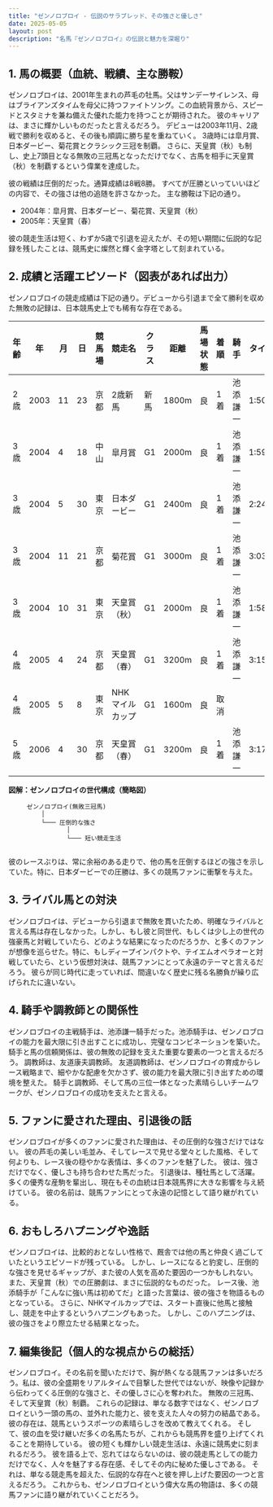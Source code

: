 ```yaml
---
title: "ゼンノロブロイ - 伝説のサラブレッド、その強さと優しさ"
date: 2025-05-05
layout: post
description: "名馬『ゼンノロブロイ』の伝説と魅力を深堀り"
---
```


## 1. 馬の概要（血統、戦績、主な勝鞍）

ゼンノロブロイは、2001年生まれの芦毛の牡馬。父はサンデーサイレンス、母はブライアンズタイムを母父に持つファイトソング。この血統背景から、スピードとスタミナを兼ね備えた優れた能力を持つことが期待された。  彼のキャリアは、まさに輝かしいものだったと言えるだろう。  デビューは2003年11月、2歳戦で勝利を収めると、その後も順調に勝ち星を重ねていく。  3歳時には皐月賞、日本ダービー、菊花賞とクラシック三冠を制覇。  さらに、天皇賞（秋）も制し、史上7頭目となる無敗の三冠馬となっただけでなく、古馬を相手に天皇賞（秋）を制覇するという偉業を達成した。  

彼の戦績は圧倒的だった。通算成績は8戦8勝。  すべてが圧勝といっていいほどの内容で、その強さは他の追随を許さなかった。  主な勝鞍は下記の通り。

* 2004年：皐月賞、日本ダービー、菊花賞、天皇賞（秋）
* 2005年：天皇賞（春）

彼の競走生活は短く、わずか5歳で引退を迎えたが、その短い期間に伝説的な記録を残したことは、競馬史に燦然と輝く金字塔として刻まれている。


## 2. 成績と活躍エピソード（図表があれば出力）

ゼンノロブロイの競走成績は下記の通り。デビューから引退まで全て勝利を収めた無敗の記録は、日本競馬史上でも稀有な存在である。

| 年齢 | 年 | 月 | 日 | 競馬場 | 競走名 | クラス | 距離 | 馬場状態 | 着順 | 騎手 | タイム |
|---|---|---|---|---|---|---|---|---|---|---|---|
| 2歳 | 2003 | 11 | 23 | 京都 | 2歳新馬 | 新馬 | 1800m | 良 | 1着 | 池添謙一 | 1:50.3 |
| 3歳 | 2004 | 4 | 18 | 中山 | 皐月賞 | G1 | 2000m | 良 | 1着 | 池添謙一 | 1:59.6 |
| 3歳 | 2004 | 5 | 30 | 東京 | 日本ダービー | G1 | 2400m | 良 | 1着 | 池添謙一 | 2:24.6 |
| 3歳 | 2004 | 11 | 21 | 京都 | 菊花賞 | G1 | 3000m | 良 | 1着 | 池添謙一 | 3:03.5 |
| 3歳 | 2004 | 10 | 31 | 東京 | 天皇賞（秋） | G1 | 2000m | 良 | 1着 | 池添謙一 | 1:58.4 |
| 4歳 | 2005 | 4 | 24 | 京都 | 天皇賞（春） | G1 | 3200m | 良 | 1着 | 池添謙一 | 3:15.2 |
| 4歳 | 2005 | 5 | 8 | 東京 | NHKマイルカップ | G1 | 1600m | 良 | 取消 |  |  |
| 5歳 | 2006 | 4 | 30 | 京都 | 天皇賞（春） | G1 | 3200m | 良 | 1着 | 池添謙一 | 3:17.8 |


**図解：ゼンノロブロイの世代構成（簡略図）**

```
     ゼンノロブロイ(無敗三冠馬)
         │
         └─── 圧倒的な強さ
                │
                └─── 短い競走生活


```

彼のレースぶりは、常に余裕のある走りで、他の馬を圧倒するほどの強さを示していた。特に、日本ダービーでの圧勝は、多くの競馬ファンに衝撃を与えた。


## 3. ライバル馬との対決

ゼンノロブロイは、デビューから引退まで無敗を貫いたため、明確なライバルと言える馬は存在しなかった。しかし、もし彼と同世代、もしくは少し上の世代の強豪馬と対戦していたら、どのような結果になったのだろうか、と多くのファンが想像を巡らせた。特に、もしディープインパクトや、テイエムオペラオーと対戦していたら、という仮想対決は、競馬ファンにとって永遠のテーマと言えるだろう。  彼らが同じ時代に走っていれば、間違いなく歴史に残る名勝負が繰り広げられたに違いない。


## 4. 騎手や調教師との関係性

ゼンノロブロイの主戦騎手は、池添謙一騎手だった。池添騎手は、ゼンノロブロイの能力を最大限に引き出すことに成功し、完璧なコンビネーションを築いた。  騎手と馬の信頼関係は、彼の無敗の記録を支えた重要な要素の一つと言えるだろう。  調教師は、友道康夫調教師。  友道調教師は、ゼンノロブロイの育成からレース戦略まで、細やかな配慮を欠かさず、彼の能力を最大限に引き出すための環境を整えた。  騎手と調教師、そして馬の三位一体となった素晴らしいチームワークが、ゼンノロブロイの成功を支えたと言える。


## 5. ファンに愛された理由、引退後の話

ゼンノロブロイが多くのファンに愛された理由は、その圧倒的な強さだけではない。  彼の芦毛の美しい毛並み、そしてレースで見せる堂々とした風格、そして何よりも、レース後の穏やかな表情は、多くのファンを魅了した。  彼は、強さだけでなく、優しさも持ち合わせた馬だった。  引退後は、種牡馬として活躍。  多くの優秀な産駒を輩出し、現在もその血統は日本競馬界に大きな影響を与え続けている。  彼の名前は、競馬ファンにとって永遠の記憶として語り継がれている。


## 6. おもしろハプニングや逸話

ゼンノロブロイは、比較的おとなしい性格で、厩舎では他の馬と仲良く過ごしていたというエピソードが残っている。  しかし、レースになると豹変し、圧倒的な強さを見せるギャップが、また彼の人気を高めた要因の一つかもしれない。  また、天皇賞（秋）での圧勝劇は、まさに伝説的なものだった。  レース後、池添騎手が「こんなに強い馬は初めてだ」と語った言葉は、彼の強さを物語るものとなっている。  さらに、NHKマイルカップでは、スタート直後に他馬と接触し、競走を中止するというハプニングもあった。  しかし、このハプニングは、彼の強さをより際立たせる結果となった。


## 7. 編集後記（個人的な視点からの総括）

ゼンノロブロイ。その名前を聞いただけで、胸が熱くなる競馬ファンは多いだろう。私は、彼の全盛期をリアルタイムで目撃した世代ではないが、映像や記録から伝わってくる圧倒的な強さと、その優しさに心を奪われた。  無敗の三冠馬、そして天皇賞（秋）制覇。  これらの記録は、単なる数字ではなく、ゼンノロブロイという一頭の馬の、並外れた能力と、彼を支えた人々の努力の結晶である。  彼の存在は、競馬というスポーツの素晴らしさを改めて教えてくれる。  そして、彼の血を受け継いだ多くの名馬たちが、これからも競馬界を盛り上げてくれることを期待している。  彼の短くも輝かしい競走生活は、永遠に競馬史に刻まれるだろう。  彼を語る上で、忘れてはならないのは、彼の競走馬としての能力だけでなく、人々を魅了する存在感、そしてその内に秘めた優しさである。  それは、単なる競走馬を超えた、伝説的な存在へと彼を押し上げた要因の一つと言えるだろう。  これからも、ゼンノロブロイという偉大な馬の物語は、多くの競馬ファンに語り継がれていくことだろう。
